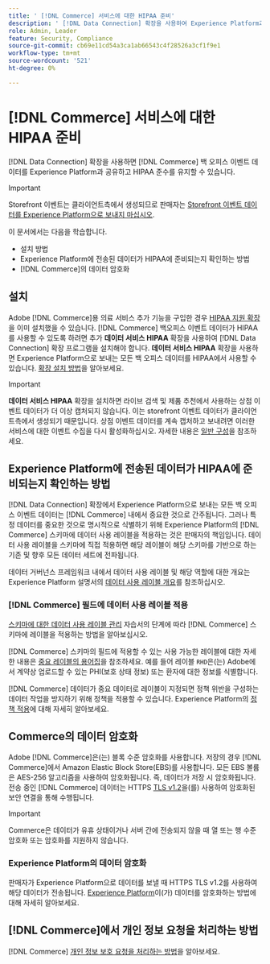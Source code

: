 ```yaml
---
title: ' [!DNL Commerce] 서비스에 대한 HIPAA 준비'
description: ' [!DNL Data Connection] 확장을 사용하여 Experience Platform과 데이터를 공유 [!DNL Commerce] 하고 HIPAA 규정을 준수하는 방법을 알아봅니다.'
role: Admin, Leader
feature: Security, Compliance
source-git-commit: cb69e11cd54a3ca1ab66543c4f28526a3cf1f9e1
workflow-type: tm+mt
source-wordcount: '521'
ht-degree: 0%

---
```


# [!DNL Commerce] 서비스에 대한 HIPAA 준비

[!DNL Data Connection] 확장을 사용하면 [!DNL Commerce] 백 오피스 이벤트 데이터를 Experience Platform과 공유하고 HIPAA 준수를 유지할 수 있습니다.

>[!IMPORTANT]
>
>Storefront 이벤트는 클라이언트측에서 생성되므로 판매자는 [Storefront 이벤트 데이터를 Experience Platform으로 보내지 마십시오](connect-data.md#data-collection).

이 문서에서는 다음을 학습합니다.

- 설치 방법
- Experience Platform에 전송된 데이터가 HIPAA에 준비되는지 확인하는 방법
- [!DNL Commerce]의 데이터 암호화

## 설치

Adobe [!DNL Commerce]용 의료 서비스 추가 기능을 구입한 경우 [HIPAA 지원 확장](https://experienceleague.adobe.com/ko/docs/commerce-admin/start/compliance/hipaa-ready-service/overview#installation)을 이미 설치했을 수 있습니다. [!DNL Commerce] 백오피스 이벤트 데이터가 HIPAA를 사용할 수 있도록 하려면 추가 **데이터 서비스 HIPAA** 확장을 사용하여 [!DNL Data Connection] 확장 프로그램을 설치해야 합니다. **데이터 서비스 HIPAA** 확장을 사용하면 Experience Platform으로 보내는 모든 백 오피스 데이터를 HIPAA에서 사용할 수 있습니다. [확장 설치 방법](install.md#install-the-data-services-hipaa-extension)을 알아보세요.

>[!IMPORTANT]
>
>**데이터 서비스 HIPAA** 확장을 설치하면 라이브 검색 및 제품 추천에서 사용하는 상점 이벤트 데이터가 더 이상 캡처되지 않습니다. 이는 storefront 이벤트 데이터가 클라이언트측에서 생성되기 때문입니다. 상점 이벤트 데이터를 계속 캡처하고 보내려면 이러한 서비스에 대한 이벤트 수집을 다시 활성화하십시오. 자세한 내용은 [일반 구성](https://experienceleague.adobe.com/en/docs/commerce-admin/config/general/general.html#data-services)을 참조하세요.

## Experience Platform에 전송된 데이터가 HIPAA에 준비되는지 확인하는 방법

[!DNL Data Connection] 확장에서 Experience Platform으로 보내는 모든 백 오피스 이벤트 데이터는 [!DNL Commerce] 내에서 중요한 것으로 간주됩니다. 그러나 특정 데이터를 중요한 것으로 명시적으로 식별하기 위해 Experience Platform의 [!DNL Commerce] 스키마에 데이터 사용 레이블을 적용하는 것은 판매자의 책임입니다. 데이터 사용 레이블을 스키마에 직접 적용하면 해당 레이블이 해당 스키마를 기반으로 하는 기존 및 향후 모든 데이터 세트에 전파됩니다.

데이터 거버넌스 프레임워크 내에서 데이터 사용 레이블 및 해당 역할에 대한 개요는 Experience Platform 설명서의 [데이터 사용 레이블 개요](https://experienceleague.adobe.com/ko/docs/experience-platform/data-governance/labels/overview)를 참조하십시오.

### [!DNL Commerce] 필드에 데이터 사용 레이블 적용

[스키마에 대한 데이터 사용 레이블 관리](https://experienceleague.adobe.com/ko/docs/experience-platform/xdm/tutorials/labels) 자습서의 단계에 따라 [!DNL Commerce] 스키마에 레이블을 적용하는 방법을 알아보십시오.

[!DNL Commerce] 스키마의 필드에 적용할 수 있는 사용 가능한 레이블에 대한 자세한 내용은 [중요 레이블의 용어집](https://experienceleague.adobe.com/ko/docs/experience-platform/data-governance/labels/reference#sensitive)을 참조하세요. 예를 들어 레이블 `RHD`은(는) Adobe에서 계약상 업로드할 수 있는 PHI(보호 상태 정보) 또는 환자에 대한 정보를 식별합니다.

[!DNL Commerce] 데이터가 중요 데이터로 레이블이 지정되면 정책 위반을 구성하는 데이터 작업을 방지하기 위해 정책을 적용할 수 있습니다. Experience Platform의 [정책 적용](https://experienceleague.adobe.com/ko/docs/experience-platform/data-governance/enforcement/overview)에 대해 자세히 알아보세요.

## Commerce의 데이터 암호화

Adobe [!DNL Commerce]은(는) 블록 수준 암호화를 사용합니다. 저장의 경우 [!DNL Commerce]에서 Amazon Elastic Block Store(EBS)를 사용합니다. 모든 EBS 볼륨은 AES-256 알고리즘을 사용하여 암호화됩니다. 즉, 데이터가 저장 시 암호화됩니다. 전송 중인 [!DNL Commerce] 데이터는 HTTPS [TLS v1.2](https://datatracker.ietf.org/doc/html/rfc5246)을(를) 사용하여 암호화된 보안 연결을 통해 수행됩니다.

>[!IMPORTANT]
>
>Commerce은 데이터가 유휴 상태이거나 서버 간에 전송되지 않을 때 열 또는 행 수준 암호화 또는 암호화를 지원하지 않습니다.

### Experience Platform의 데이터 암호화

판매자가 Experience Platform으로 데이터를 보낼 때 HTTPS TLS v1.2를 사용하여 해당 데이터가 전송됩니다. [Experience Platform](https://experienceleague.adobe.com/ko/docs/experience-platform/landing/governance-privacy-security/encryption)이(가) 데이터를 암호화하는 방법에 대해 자세히 알아보세요.

## [!DNL Commerce]에서 개인 정보 요청을 처리하는 방법

[!DNL Commerce] [개인 정보 보호 요청을 처리하는 방법](handle-privacy-request.md)을 알아보세요.
